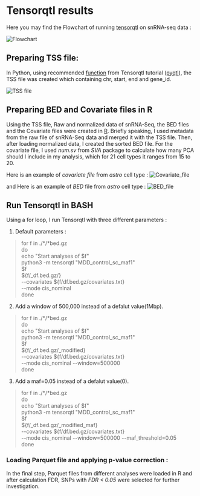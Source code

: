 # Tensorqtl results
Here you may find the Flowchart of running [tensorqtl](https://github.com/broadinstitute/tensorqtl/tree/master) on snRNA-seq data :

![Flowchart](https://github.com/karbalaei/tensorqtl/blob/main/Graph/Flowchart.jpg)


## Preparing TSS file:

In Python, using recommended [function](https://github.com/karbalaei/tensorqtl/blob/main/Codes/gtf_tss_code.py) from Tensorqtl tutorial ([pyqtl](https://github.com/broadinstitute/pyqtl)), the TSS file was created which containing chr, start, end and gene_id. 

![TSS file](https://github.com/karbalaei/tensorqtl/blob/main/Graph/TSS_file.jpg)

## Preparing BED and Covariate files in R

Using the TSS file, Raw and normalized data of snRNA-Seq, the BED files and the Covariate files were created in [R](https://github.com/karbalaei/tensorqtl/blob/main/Codes/tensorqtl_preparing_files.R). Briefly speaking, I used metadata from the raw file of snRNA-Seq data and merged it with the TSS file. Then, after loading normalized data, I created the sorted BED file. For the covariate file, I used *num.sv* from *SVA* package to calculate how many PCA should I include in my analysis, which for 21 cell types it ranges from 15 to 20.  

Here is an example of *covariate file* from *astro* cell type : 
![Covariate_file](https://github.com/karbalaei/tensorqtl/blob/main/Graph/Covariate_file.jpg)

and Here is an example of *BED* file from *astro* cell type : 
![BED_file](https://github.com/karbalaei/tensorqtl/blob/main/Graph/BED_file.jpg)

## Run Tensorqtl in BASH

Using a for loop, I run Tensorqtl with three different parameters :

1. Default parameters :

> 	for f in ./*/*bed.gz \
		do \
		echo "Start analyses of $f" \
		python3 -m tensorqtl "MDD_control_sc_maf1" \
		$f \
		${f/_df.bed.gz/} \
		--covariates ${f/df.bed.gz/covariates.txt} \
		--mode cis_nominal \
	done

2. Add a window of 500,000 instead of a defalut value(1Mbp).

> for f in ./*/*bed.gz\
		do \
		echo "Start analyses of $f" \
		python3 -m tensorqtl "MDD_control_sc_maf1" \
		$f \
		${f/_df.bed.gz/_modified} \
		--covariates ${f/df.bed.gz/covariates.txt} \
		--mode cis_nominal --window=500000 \
	done 

3. Add a maf=0.05 instead of a defalut value(0).

> for f in ./*/*bed.gz\
	do \
		echo "Start analyses of $f" \
		python3 -m tensorqtl "MDD_control_sc_maf1" \
		$f \
	${f/_df.bed.gz/_modified_maf} \
    --covariates ${f/df.bed.gz/covariates.txt} \
    --mode cis_nominal --window=500000 --maf_threshold=0.05 \
	done 
	
### Loading Parquet file and applying p-value correction :

In the final step, Parquet files from different analyses were loaded in R and after calculation FDR, SNPs with *FDR < 0.05* were selected for further investigation. 